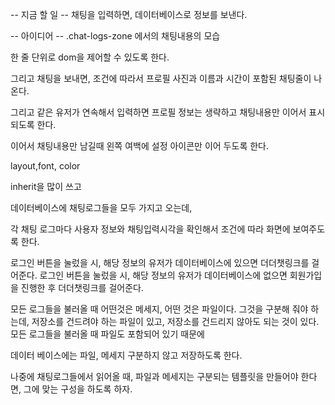 -- 지금 할 일 --
채팅을 입력하면, 데이터베이스로 정보를 보낸다.



-- 아이디어 --
.chat-logs-zone 에서의 채팅내용의 모습

한 줄 단위로 dom을 제어할 수 있도록 한다.

그리고 채팅을 보내면, 조건에 따라서 프로필 사진과 이름과 시간이 포함된 채팅줄이 나온다.

그리고 같은 유저가 연속해서 입력하면 프로필 정보는 생략하고 채팅내용만 이어서 표시 되도록 한다.

이어서 채팅내용만 남길때
왼쪽 여백에 설정 아이콘만 이어 두도록 한다.

layout,font, color

inherit을 많이 쓰고


데이터베이스에 채팅로그들을 모두 가지고 오는데,

각 채팅 로그마다
사용자 정보와 채팅입력시각을 확인해서
조건에 따라 화면에 보여주도록 한다.


로그인 버튼을 눌렀을 시, 해당 정보의 유저가 데이터베이스에 있으면 더더챗링크를 걸어준다.
로그인 버튼을 눌렀을 시, 해당 정보의 유저가 데이터베이스에 없으면 회원가입을 진행한 후 더더챗링크를 걸어준다.


모든 로그들을 불러올 때 어떤것은 메세지, 어떤 것은 파일이다.
그것을 구분해 줘야 하는데,
저장소를 건드려야 하는 파일이 있고, 저장소를 건드리지 않아도 되는 것이 있다.
모든 로그들을 불러올 때 파일도 포함되어 있기 때문에

데이터 베이스에는 파일, 메세지 구분하지 않고 저장하도록 한다.


나중에 채팅로그들에서 읽어올 때, 파일과 메세지는 구분되는 템플릿을 만들어야 한다면,
그에 맞는 구성을 하도록 하자.
